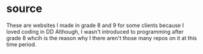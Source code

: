 # source
These are websites I made in grade 8 and 9 for some clients because I loved coding in DD Although, I wasn't introduced to programming after grade 8 whcih is the reason why I there aren't those many repos on it at this time period.
